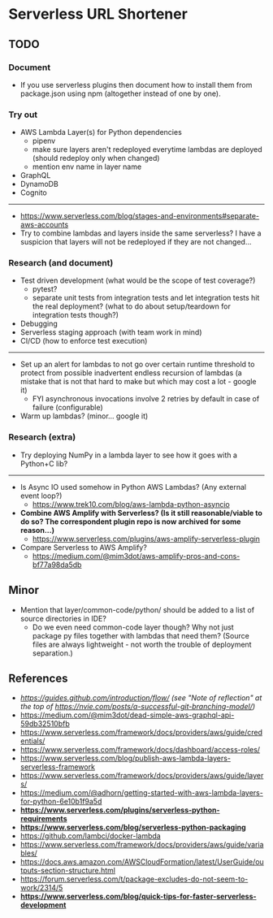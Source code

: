 
# Serverless URL Shortener

## TODO

### Document

- If you use serverless plugins then document how to install them from package.json using npm (altogether instead of
  one by one).

### Try out

- AWS Lambda Layer(s) for Python dependencies
  - pipenv
  - make sure layers aren't redeployed everytime lambdas are deployed (should redeploy only when changed)
  - mention env name in layer name
- GraphQL
- DynamoDB
- Cognito

---

- https://www.serverless.com/blog/stages-and-environments#separate-aws-accounts
- Try to combine lambdas and layers inside the same serverless? I have a suspicion that layers will not be redeployed
 if they are not changed...

### Research (and document)

- Test driven development (what would be the scope of test coverage?)
  - pytest?
  - separate unit tests from integration tests and let integration tests hit the real deployment? (what to do about
    setup/teardown for integration tests though?)
- Debugging
- Serverless staging approach (with team work in mind)
- CI/CD (how to enforce test execution)

---

- Set up an alert for lambdas to not go over certain runtime threshold to protect from possible inadvertent
  endless recursion of lambdas (a mistake that is not that hard to make but which may cost a lot - google it)
  - FYI asynchronous invocations involve 2 retries by default in case of failure (configurable)
- Warm up lambdas? (minor... google it)

### Research (extra)

- Try deploying NumPy in a lambda layer to see how it goes with a Python+C lib?

---

- Is Async IO used somehow in Python AWS Lambdas? (Any external event loop?)
  - https://www.trek10.com/blog/aws-lambda-python-asyncio
- **Combine AWS Amplify with Serverless? (Is it still reasonable/viable to do so? The correspondent plugin repo is now
  archived for some reason...)**
  - https://www.serverless.com/plugins/aws-amplify-serverless-plugin
- Compare Serverless to AWS Amplify?
  - https://medium.com/@mim3dot/aws-amplify-pros-and-cons-bf77a98da5db

## Minor

- Mention that layer/common-code/python/ should be added to a list of source directories in IDE?
  - Do we even need common-code layer though? Why not just package py files together with lambdas that need them?
    (Source files are always lightweight - not worth the trouble of deployment separation.)

## References

- *https://guides.github.com/introduction/flow/ (see "Note of reflection" at the top of
  https://nvie.com/posts/a-successful-git-branching-model/)*
- https://medium.com/@mim3dot/dead-simple-aws-graphql-api-59db32510bfb
- https://www.serverless.com/framework/docs/providers/aws/guide/credentials/
- https://www.serverless.com/framework/docs/dashboard/access-roles/
- https://www.serverless.com/blog/publish-aws-lambda-layers-serverless-framework
- https://www.serverless.com/framework/docs/providers/aws/guide/layers/
- https://medium.com/@adhorn/getting-started-with-aws-lambda-layers-for-python-6e10b1f9a5d
- **https://www.serverless.com/plugins/serverless-python-requirements**
- **https://www.serverless.com/blog/serverless-python-packaging**
- https://github.com/lambci/docker-lambda
- https://www.serverless.com/framework/docs/providers/aws/guide/variables/
- https://docs.aws.amazon.com/AWSCloudFormation/latest/UserGuide/outputs-section-structure.html
- https://forum.serverless.com/t/package-excludes-do-not-seem-to-work/2314/5
- **https://www.serverless.com/blog/quick-tips-for-faster-serverless-development**
